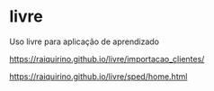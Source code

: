 # livre
Uso livre para aplicação de aprendizado

https://raiquirino.github.io/livre/importacao_clientes/

https://raiquirino.github.io/livre/sped/home.html

